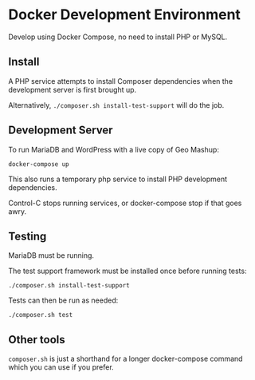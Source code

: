 # Docker Development Environment

Develop using Docker Compose, no need to install PHP or MySQL.

## Install

A PHP service attempts to install Composer dependencies when the
development server is first brought up.

Alternatively, `./composer.sh install-test-support` will do the job.

## Development Server

To run MariaDB and WordPress with a live copy of Geo Mashup:

`docker-compose up`

This also runs a temporary php service to install PHP development
dependencies.

Control-C stops running services, or docker-compose stop if that goes awry.

## Testing

MariaDB must be running.

The test support framework must be installed once before running tests:

`./composer.sh install-test-support`

Tests can then be run as needed:

`./composer.sh test`

## Other tools

`composer.sh` is just a shorthand for a longer docker-compose command
which you can use if you prefer.
